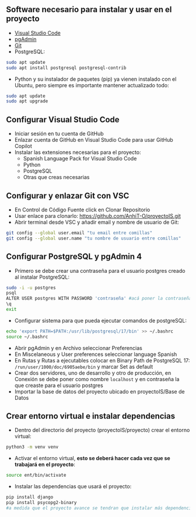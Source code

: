 ## Software necesario para instalar y usar en el proyecto
- [Visual Studio Code](https://code.visualstudio.com/)
- [pgAdmin](https://www.pgadmin.org/)
- [Git](https://git-scm.com/downloads/linux)
- PostgreSQL:
```bash
sudo apt update
sudo apt install postgresql postgresql-contrib
```

- Python y su instalador de paquetes (pip) ya vienen instalado con el Ubuntu, pero siempre es importante mantener actualizado todo:
```bash
sudo apt update
sudo apt upgrade
```
## Configurar Visual Studio Code
- Iniciar sesión en tu cuenta de GitHub
- Enlazar cuenta de GitHub en Visual Studio Code para usar GitHub Copilot
- Instalar las extensiones necesarias para el proyecto:
  - Spanish Language Pack for Visual Studio Code
  - Python
  - PostgreSQL
  - Otras que creas necesarias

## Configurar y enlazar Git con VSC
- En Control de Código Fuente click en Clonar Repositorio
- Usar enlace para clonarlo: https://github.com/AnhiT-O/proyectoIS.git
- Abrir terminal desde VSC y añadir email y nombre de usuario de Git:
```bash
git config --global user.email "tu email entre comillas"
git config --global user.name "tu nombre de usuario entre comillas"
```

## Configurar PostgreSQL y pgAdmin 4
- Primero se debe crear una contraseña para el usuario postgres creado al instalar PostgreSQL:
```bash
sudo -i -u postgres
psql
ALTER USER postgres WITH PASSWORD 'contraseña' #acá poner la contraseña
\q
exit
```
- Configurar sistema para que pueda ejecutar comandos de postgreSQL:
```bash
echo 'export PATH=$PATH:/usr/lib/postgresql/17/bin' >> ~/.bashrc
source ~/.bashrc
```
- Abrir pgAdmin y en Archivo seleccionar Preferencias
- En Miscelaneous y User preferences seleccionar language Spanish
- En Rutas y Rutas a ejecutables colocar en Binary Path de PostgreSQL 17: `/run/user/1000/doc/6905aebe/bin` y marcar Set as default
- Crear dos servidores, uno de desarrollo y otro de producción, en Conexión se debe poner como nombre `localhost` y en contraseña la que creaste para el usuario postgres
- Importar la base de datos del proyecto ubicado en proyectoIS/Base de Datos

## Crear entorno virtual e instalar dependencias
- Dentro del directorio del proyecto (proyectoIS/proyecto) crear el entorno virtual: 
```bash
python3 -m venv venv
```
- Activar el entorno virtual, **esto se deberá hacer cada vez que se trabajará en el proyecto**:
```bash
source ent/bin/activate
```
- Instalar las dependencias que usará el proyecto:
```bash
pip install django
pip install psycopg2-binary
#a medida que el proyecto avance se tendran que instalar más dependencias
```
